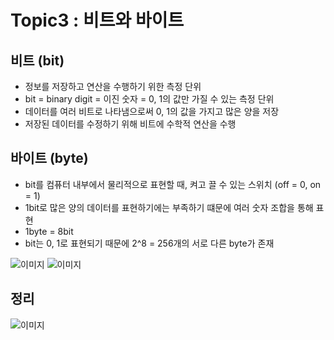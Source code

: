 # Topic3 : 비트와 바이트

## 비트 (bit)
 - 정보를 저장하고 연산을 수행하기 위한 측정 단위
 - bit = binary digit = 이진 숫자 = 0, 1의 값만 가질 수 있는 측정 단위
 - 데이터를 여러 비트로 나타냄으로써 0, 1의 값을 가지고 많은 양을 저장
 - 저장된 데이터를 수정하기 위해 비트에 수학적 연산을 수행

## 바이트 (byte)
 - bit를 컴퓨터 내부에서 물리적으로 표현할 때, 켜고 끌 수 있는 스위치 (off = 0, on = 1)
 - 1bit로 많은 양의 데이터를 표현하기에는 부족하기 떄문에 여러 숫자 조합을 통해 표현
 - 1byte = 8bit
 - bit는 0, 1로 표현되기 때문에 2^8 = 256개의 서로 다른 byte가 존재

![이미지](https://cphinf.pstatic.net/mooc/20171117_70/1510912069789p09Nl_JPEG/1.1_-01.jpg)
![이미지](https://cphinf.pstatic.net/mooc/20170712_297/1499826249488D4i2V_PNG/1.1_-02.png)


## 정리

![이미지](https://cphinf.pstatic.net/mooc/20170712_75/1499826291828lfvjK_PNG/1.1_-03.png)
